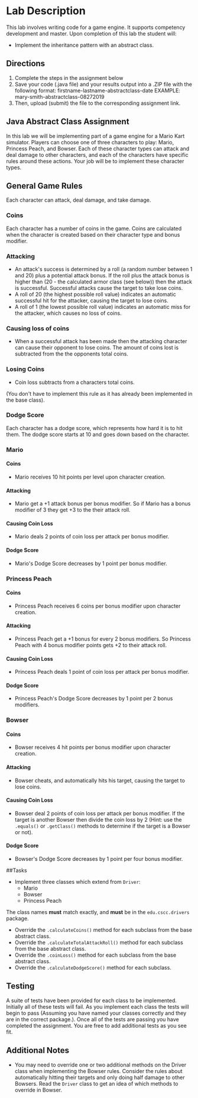 # Lab Description
This lab involves writing code for a game engine. It supports competency development and master. Upon completion of this lab
the student will:
* Implement the inheritance pattern with an abstract class.

## Directions
1. Complete the steps in the assignment below
2. Save your code (.java file) and your results output into a .ZIP file with the following format:
firstname-lastname-abstractclass-date
EXAMPLE: mary-smith-abstractclass-08272019
3. Then, upload (submit) the file to the corresponding assignment link.

## Java Abstract Class Assignment
In this lab we will be implementing part of a game engine for a Mario Kart simulator. Players can choose one of three characters 
to play: Mario, Princess Peach, and Bowser. Each of these character types can attack and deal damage to other characters, and each of the
characters have specific rules around these actions. Your job will be to implement these character types. 

## General Game Rules
Each character can attack, deal damage, and take damage. 

### Coins
Each character has a number of coins in the game. Coins are calculated when the character
is created based on their character type and bonus modifier.

### Attacking
* An attack's success is determined by a roll (a random number between 1 and 20) plus a potential attack bonus. If the roll plus the attack bonus
is higher than (20 - the calculated armor class (see below)) then the attack is successful. Successful attacks cause the target to take lose coins.
* A roll of 20 (the highest possible roll value) indicates an automatic successful hit for the attacker, causing the target to lose coins.
* A roll of 1 (the lowest possible roll value) indicates an automatic miss for the attacker, which causes no loss of coins.

### Causing loss of coins
* When a successful attack has been made then the attacking character can cause their opponent to lose coins. The amount of coins lost
is subtracted from the the opponents total coins. 

### Losing Coins
* Coin loss subtracts from a characters total coins.

(You don't have to implement this rule as it has already been implemented in the base class).

### Dodge Score
Each character has a dodge score, which represents how hard it is to hit them. The dodge score starts at 10 and goes down based on the
character. 

### Mario
#### Coins
* Mario receives 10 hit points per level upon character creation.

#### Attacking
* Mario get a +1 attack bonus per bonus modifier. So if Mario has a bonus modifier of 3 they get +3 to the their
attack roll.

#### Causing Coin Loss
* Mario deals 2 points of coin loss per attack per bonus modifier.

#### Dodge Score
* Mario's Dodge Score decreases by 1 point per bonus modifier.

### Princess Peach
#### Coins
* Princess Peach receives 6 coins per bonus modifier upon character creation.

#### Attacking
* Princess Peach get a +1 bonus for every 2 bonus modifiers. So Princess Peach with 4 bonus modifier points gets +2 to their attack roll.

#### Causing Coin Loss
* Princess Peach deals 1 point of coin loss per attack per bonus modifier.

#### Dodge Score
* Princess Peach's Dodge Score decreases by 1 point per 2 bonus modifiers.

### Bowser
#### Coins
* Bowser receives 4 hit points per bonus modifier upon character creation.

#### Attacking
* Bowser cheats, and automatically hits his target, causing the target to lose coins.

#### Causing Coin Loss
* Bowser deal 2 points of coin loss per attack per bonus modifier. If the target is another Bowser then divide the coin loss by 2 (Hint: use the `.equals()` or `.getClass()` methods
to determine if the target is a Bowser or not).

#### Dodge Score
* Bowser's Dodge Score decreases by 1 point per four bonus modifier.

##Tasks

* Implement three classes which extend from `Driver`:
    * Mario
    * Bowser
    * Princess Peach
    
The class names **must** match exactly, and **must** be in the `edu.cscc.drivers` package.
* Override the `.calculateCoins()` method for each subclass from the base abstract class.
* Override the `.calculateTotalAttackRoll()` method for each subclass from the base abstract class.
* Override the `.coinLoss()` method for each subclass from the base abstract class.
* Override the `.calculateDodgeScore()` method for each subclass.

## Testing
A suite of tests have been provided for each class to be implemented. Initially all of these tests will fail. As you implement each class
the tests will begin to pass (Assuming you have named your classes correctly and they are in the correct package.). Once all of the tests
are passing you have completed the assignment. You are free to add additional tests as you see fit.

## Additional Notes
* You may need to override one or two additional methods on the Driver class when implementing the Bowser rules. Consider the rules
about automatically hitting their targets and only doing half damage to other Bowsers. Read the `Driver` class to get an idea of which 
methods to override in Bowser.